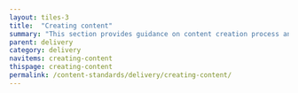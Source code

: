 ```yaml
---
layout: tiles-3
title:  "Creating content"
summary: "This section provides guidance on content creation process and lifecycle. "
parent: delivery
category: delivery
navitems: creating-content
thispage: creating-content
permalink: /content-standards/delivery/creating-content/
---
```

